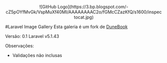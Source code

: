 <center>
![GitHub Logo](https://3.bp.blogspot.com/-cZ5pOYfMvGk/VspMuXf40MI/AAAAAAAAC2o/fGMcCZazKfQ/s1600/inspectocat.jpg)
</center>

#Laravel Image Gallery
Esta galeria é um fork de [DuneBook](https://www.dunebook.com/tutorial-creating-a-photo-gallery-system-with-laravel)


Versão: 0.1
Laravel v5.1.43

Observações:
- Validações não inclusas 



